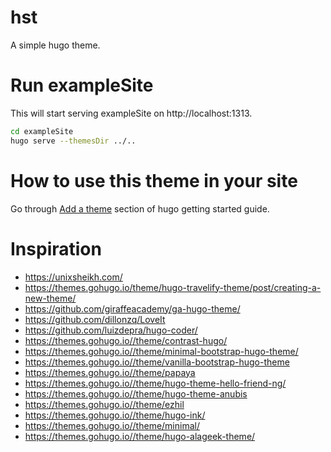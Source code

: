 # hst
A simple hugo theme.

# Run exampleSite
This will start serving exampleSite on http://localhost:1313.

```bash
cd exampleSite
hugo serve --themesDir ../..
```

# How to use this theme in your site
Go through [Add a theme](https://gohugo.io/getting-started/quick-start/#step-3-add-a-theme) section of hugo getting started guide.

# Inspiration
- https://unixsheikh.com/
- https://themes.gohugo.io/theme/hugo-travelify-theme/post/creating-a-new-theme/
- https://github.com/giraffeacademy/ga-hugo-theme/
- https://github.com/dillonzq/LoveIt
- https://github.com/luizdepra/hugo-coder/
- https://themes.gohugo.io//theme/contrast-hugo/
- https://themes.gohugo.io//theme/minimal-bootstrap-hugo-theme/
- https://themes.gohugo.io//theme/vanilla-bootstrap-hugo-theme
- https://themes.gohugo.io//theme/papaya
- https://themes.gohugo.io//theme/hugo-theme-hello-friend-ng/
- https://themes.gohugo.io//theme/hugo-theme-anubis
- https://themes.gohugo.io//theme/ezhil
- https://themes.gohugo.io//theme/hugo-ink/
- https://themes.gohugo.io//theme/minimal/
- https://themes.gohugo.io//theme/hugo-alageek-theme/
